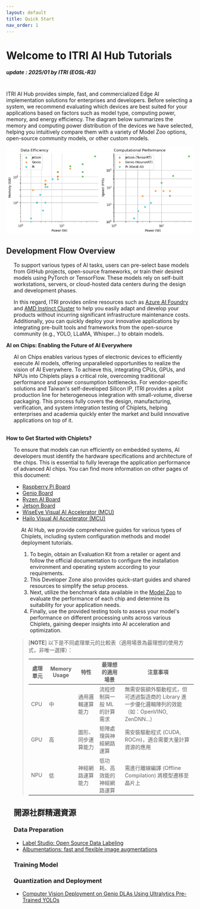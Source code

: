 ```yaml
---
layout: default
title: Quick Start
nav_order: 1
---
```


# Welcome to ITRI AI Hub Tutorials
##### update : 2025/01 by ITRI (EOSL-R3)

<br>ITRI AI Hub provides simple, fast, and commercialized Edge AI implementation solutions for enterprises and developers. Before selecting a system, we recommend evaluating which devices are best suited for your applications based on factors such as model type, computing power, memory, and energy efficiency. The diagram below summarizes the memory and computing power distribution of the devices we have selected, helping you intuitively compare them with a variety of Model Zoo options, open-source community models, or other custom models.

<div align="center">
<img src="docs/assets/images/pages/metric_of_all_devices.png" width="760"/>
</div>

## **Development Flow Overview**

<div style="margin-left: 20px;">
<p>To support various types of AI tasks, users can pre-select base models from GitHub projects, open-source frameworks, or train their desired models using PyTorch or TensorFlow. These models rely on self-built workstations, servers, or cloud-hosted data centers during the design and development phases. 

In this regard, ITRI provides online resources such as <a href="https://azure.microsoft.com/en-us/products/machine-learning">Azure AI Foundry</a> and <a href="https://www.aita.org.tw/News/news_more?id=82a8da71e7cc4cf6acb657a789165822">AMD Instinct Cluster</a> to help you easily adapt and develop your products without incurring significant infrastructure maintenance costs. Additionally, you can quickly deploy your innovative applications by integrating pre-built tools and frameworks from the open-source community (e.g., YOLO, LLaMA, Whisper...) to obtain models.</p>
</div>

<strong>AI on Chips: Enabling the Future of AI Everywhere</strong>
<div style="margin-left: 20px;">
AI on Chips enables various types of electronic devices to efficiently execute AI models, offering unparalleled opportunities to realize the vision of AI Everywhere. To achieve this, integrating CPUs, GPUs, and NPUs into Chiplets plays a critical role, overcoming traditional performance and power consumption bottlenecks. For vendor-specific solutions and Taiwan's self-developed Silicon IP, ITRI provides a pilot production line for heterogeneous integration with small-volume, diverse packaging. This process fully covers the design, manufacturing, verification, and system integration testing of Chiplets, helping enterprises and academia quickly enter the market and build innovative applications on top of it.
</div><br>


<strong>How to Get Started with Chiplets?</strong>
<div style="margin-left: 20px;">
To ensure that models can run efficiently on embedded systems, AI developers must identify the hardware specifications and architecture of the chips. This is essential to fully leverage the application performance of advanced AI chips. You can find more information on other pages of this document:
<ul>
    <li><a href="https://r300-ai.github.io/ITRI-AI-Hub/">Raspberry Pi Board</a></li>
    <li><a href="https://r300-ai.github.io/ITRI-AI-Hub/docs/genio-evk.html">Genio Board</a></li>
    <li><a href="https://r300-ai.github.io/ITRI-AI-Hub/docs/ryzen.html">Ryzen AI Board</a></li>
    <li><a href="https://r300-ai.github.io/ITRI-AI-Hub/">Jetson Board</a></li>
    <li><a href="https://r300-ai.github.io/ITRI-AI-Hub/">WiseEye Visual AI Accelerator (MCU)</a></li>
    <li><a href="https://r300-ai.github.io/ITRI-AI-Hub/">Hailo Visual AI Accelerator (MCU)</a></li>
</ul>

<div style="margin-left: 20px;">
<p>At AI Hub, we provide comprehensive guides for various types of Chiplets, including system configuration methods and model deployment tutorials. 

1. To begin, obtain an Evaluation Kit from a retailer or agent and follow the official documentation to configure the installation environment and operating system according to your requirements. 
2. This Developer Zone also provides quick-start guides and shared resources to simplify the setup process. 
3. Next, utilize the benchmark data available in the <a href="https://github.com/R300-AI/ITRI-AI-Hub/tree/main/Model-Zoo">Model Zoo</a> to evaluate the performance of each chip and determine its suitability for your application needs. 
4. Finally, use the provided testing tools to assess your model's performance on different processing units across various Chiplets, gaining deeper insights into AI acceleration and optimization.</p>
</div>

> [**NOTE**] 以下是不同處理單元的比較表（適用場景為最理想的使用方式，非唯一選擇）：<br>
>
> | 處理單元 | Memory Usage | 特性  | 最理想的適用場景               | 注意事項                                                     |
> |------|-----|-------------------|-------------------------------|--------------------------------------------------------------|
> | CPU  | 中  | 通用邏輯運算能力    | 流程控制與一般 ML 的計算需求    | 無需安裝額外驅動程式，但可透過製造商的 Library 進一步優化邏輯陣列的效能（如：OpenVINO, ZenDNN...） |
> | GPU  | 高  | 圖形、同步運算能力  | 矩陣處理與神經網路運算          | 需安裝驅動程式 (CUDA, ROCm)，適合需要大量計算資源的應用          |
> | NPU  | 低  | 神經網路運算能力    | 低功耗、高效能的神經網路運算    | 需進行離線編譯 (Offline Compilation) 將模型遷移至晶片上         |

## **開源社群精選資源**
### Data Preparation
* [Label Studio: Open Source Data Labeling](https://labelstud.io/)
* [Albumentations: fast and flexible image augmentations](https://albumentations.ai/)

### Training Model

### Quantization and Deployment
* [Computer Vision Deployment on Genio DLAs Using Ultralytics Pre-Trained YOLOs]()